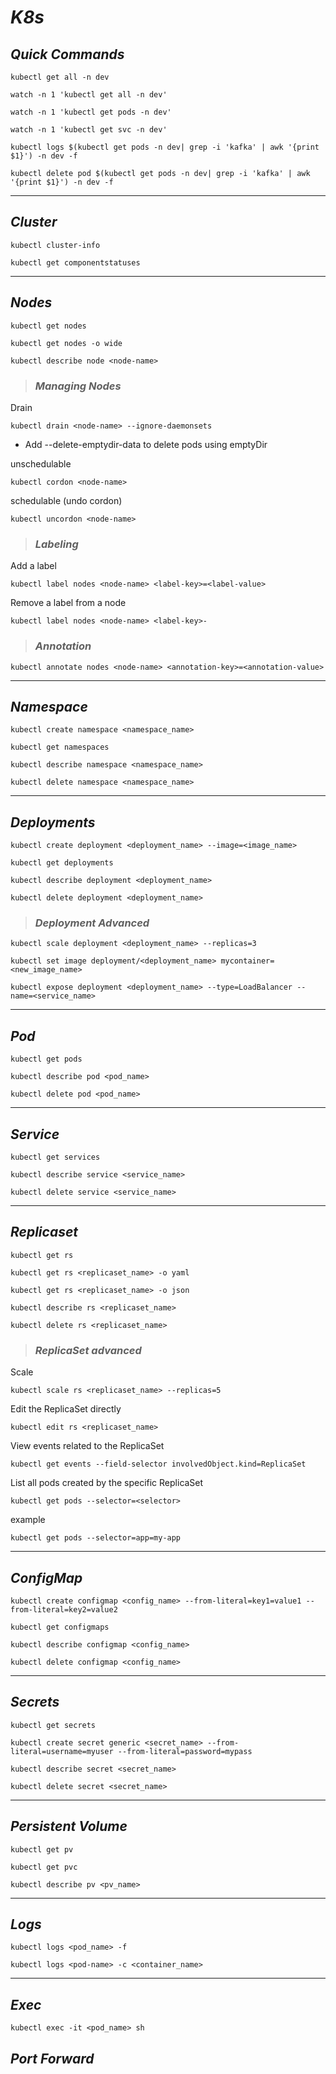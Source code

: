 # _K8s_

## _Quick Commands_

```
kubectl get all -n dev
```

```
watch -n 1 'kubectl get all -n dev'
```

```
watch -n 1 'kubectl get pods -n dev'
```

```
watch -n 1 'kubectl get svc -n dev'
```

```
kubectl logs $(kubectl get pods -n dev| grep -i 'kafka' | awk '{print $1}') -n dev -f
```

```
kubectl delete pod $(kubectl get pods -n dev| grep -i 'kafka' | awk '{print $1}') -n dev -f
```

----

## _Cluster_

```
kubectl cluster-info
```

```
kubectl get componentstatuses
```

----

## _Nodes_

```
kubectl get nodes
```

```
kubectl get nodes -o wide 
```

```
kubectl describe node <node-name>
```

> ### _Managing Nodes_

Drain

```
kubectl drain <node-name> --ignore-daemonsets
```

* Add --delete-emptydir-data to delete pods using emptyDir

unschedulable

```
kubectl cordon <node-name>
```

schedulable (undo cordon)

```
kubectl uncordon <node-name>
```

> ### _Labeling_ 

Add a label

```
kubectl label nodes <node-name> <label-key>=<label-value>
```

Remove a label from a node

```
kubectl label nodes <node-name> <label-key>-
```

> ### _Annotation_

```
kubectl annotate nodes <node-name> <annotation-key>=<annotation-value>
```

----

## _Namespace_

```
kubectl create namespace <namespace_name>
```

```
kubectl get namespaces
```

```
kubectl describe namespace <namespace_name>
```

```
kubectl delete namespace <namespace_name>
```

----

## _Deployments_

```
kubectl create deployment <deployment_name> --image=<image_name>
```

```
kubectl get deployments
```

```
kubectl describe deployment <deployment_name>
```

```
kubectl delete deployment <deployment_name>
```

> ### _Deployment Advanced_

```
kubectl scale deployment <deployment_name> --replicas=3
```

```
kubectl set image deployment/<deployment_name> mycontainer=<new_image_name>
```

```
kubectl expose deployment <deployment_name> --type=LoadBalancer --name=<service_name>
```

----

## _Pod_

```
kubectl get pods
```

```
kubectl describe pod <pod_name>
```

```
kubectl delete pod <pod_name>
```

----

## _Service_

```
kubectl get services
```

```
kubectl describe service <service_name>
```

```
kubectl delete service <service_name>
```

----

## _Replicaset_

```
kubectl get rs
```

```
kubectl get rs <replicaset_name> -o yaml
```

```
kubectl get rs <replicaset_name> -o json
```

```
kubectl describe rs <replicaset_name>
```

```
kubectl delete rs <replicaset_name>
```

> ### _ReplicaSet advanced_

Scale

```
kubectl scale rs <replicaset_name> --replicas=5
```

Edit the ReplicaSet directly

```
kubectl edit rs <replicaset_name>
```

View events related to the ReplicaSet

```
kubectl get events --field-selector involvedObject.kind=ReplicaSet
```

List all pods created by the specific ReplicaSet

```
kubectl get pods --selector=<selector>
```

example

```
kubectl get pods --selector=app=my-app
```

----

## _ConfigMap_

```
kubectl create configmap <config_name> --from-literal=key1=value1 --from-literal=key2=value2
```

```
kubectl get configmaps
```

```
kubectl describe configmap <config_name>
```

```
kubectl delete configmap <config_name>
```

----

## _Secrets_

```
kubectl get secrets
```

```
kubectl create secret generic <secret_name> --from-literal=username=myuser --from-literal=password=mypass
```

```
kubectl describe secret <secret_name>
```

```
kubectl delete secret <secret_name>
```

----

## _Persistent Volume_

```
kubectl get pv
```

```
kubectl get pvc
```

```
kubectl describe pv <pv_name>
```

----

## _Logs_

```
kubectl logs <pod_name> -f
```

```
kubectl logs <pod-name> -c <container_name>
```

----

## _Exec_

```
kubectl exec -it <pod_name> sh
```

## _Port Forward_
